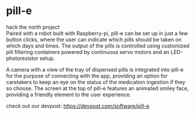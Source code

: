 # pill-e
hack the north project <br />
Paired with a robot built with Raspberry-pi, pill-e can be set up in just a few button clicks, where the user can indicate which pills should be taken on which days and times. The output of the pills is controlled using customized pill filtering containers powered by continuous servo motors and an LED-photoresistor setup.

A camera with a view of the tray of dispensed pills is integrated into pill-e for the purpose of connecting with the app, providing an option for caretakers to keep an eye on the status of the medication ingestion if they so choose. The screen at the top of pill-e features an animated smiley face, providing a friendly element to the user experience.

check out our devpost: 
https://devpost.com/software/pill-e
